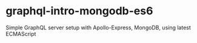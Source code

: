# graphql-intro-mongodb-es6
Simple GraphQL server setup with Apollo-Express, MongoDB, using latest ECMAScript
